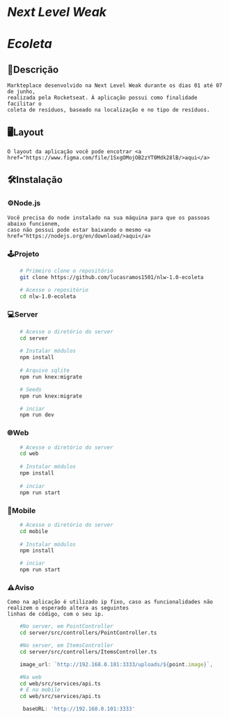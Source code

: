# *Next Level Weak*

# *Ecoleta*

## 📎Descrição
    Markteplace desenvolvido na Next Level Weak durante os dias 01 até 07 de junho,
    realizada pela Rocketseat. À aplicação possui como finalidade facilitar o
    coleta de resíduos, baseado na localização e no tipo de resíduos. 
## 🖥Layout
    O layout da aplicação você pode encotrar <a href="https://www.figma.com/file/1SxgOMojOB2zYT0Mdk28lB/>aqui</a>
## 🛠Instalação
### ⚙Node.js
	Você precisa do node instalado na sua máquina para que os passoas abaixo funcionem, 
	caso não possui pode estar baixando o mesmo <a href="https://nodejs.org/en/download/>aqui</a>
### 🕹Projeto
```bash
	# Primeiro clone o repositório
	git clone https://github.com/lucasramos1501/nlw-1.0-ecoleta

	# Acesse o repositório
	cd nlw-1.0-ecoleta
```
### 💻Server
```bash
	# Acesse o diretório do server
	cd server
	
	# Instalar módulos
	npm install
	
	# Arquivo sqlite
	npm run knex:migrate

	# Seeds 
	npm run knex:migrate

	# inciar 
	npm run dev
```
### 🌐Web
```bash
	# Acesse o diretório do server
	cd web
	
	# Instalar módulos
	npm install
	
	# inciar 
	npm run start
```
### 📱Mobile
```bash
	# Acesse o diretório do server
	cd mobile
	
	# Instalar módulos
	npm install

	# inciar 
	npm run start
```
### ⚠Aviso
	Como na aplicação é utilizado ip fixo, caso as funcionalidades não realizem o esperado altera as seguintes
	linhas de código, com o seu ip.
```bash
	#No server, em PointController
	cd server/src/controllers/PointController.ts

	#No server, em ItemsController
	cd server/src/controllers/ItemsController.ts
```
```javascript
	image_url: `http://192.168.0.101:3333/uploads/${point.image}`,
```
```bash
	#Na web
	cd web/src/services/api.ts
	# E no mobile
	cd web/src/services/api.ts
```
```javascript
	 baseURL: 'http://192.168.0.101:3333'
```

